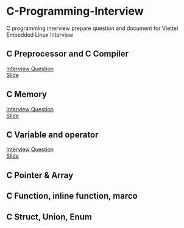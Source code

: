 # C-Programming-Interview
C programming interview prepare question and document for Viettel Embedded Linux Interview

## C Preprocessor and C Compiler

[Interview Question](/C-Questions/PreprocessorAndCompiler.md)<br/>
[Slide](/Slide/SeminarC_ThiPham.pdf)

## C Memory
[Interview Question](/C-Questions/PreprocessorAndCompiler.md)<br/>
[Slide](/Slide/SeminarC_ThiPham.pdf)

## C Variable and operator
[Interview Question](/C-Questions/VariableAndOperator.md)<br/>
[Slide](/Slide/C_Seminar_TrinhCuong.pptx)

## C Pointer & Array


## C Function, inline function, marco

## C Struct, Union, Enum